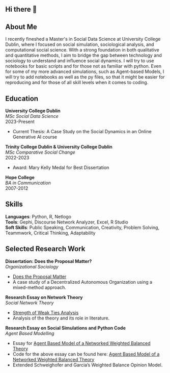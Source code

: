 ## Hi there 👋

## About Me
I recently fineshed a Master's in Social Data Science at University College Dublin, where I focused on social simulation, sociological analysis, and computational social science. With a strong foundation in both qualitative and quantitative methods, I aim to bridge the gap between technology and sociology to understand and influence social dynamics. I will try to use notebooks for basic scripts and for those not as familiar with python. Even for some of my more advanced simulations, such as Agent-based Models, I will try to add notebooks as well as the py files, so that it might be easier for reproducing and for those of all skill levels when it comes to coding.

## Education
**University College Dublin**  
*MSc Social Data Science*  
2023-Present  
- Current Thesis: A Case Study on the Social Dynamics in an Online Generative AI course

**Trinity College Dublin & University College Dublin**  
*MSc Comparative Social Change*  
2022-2023  
- Award: Mary Kelly Medal for Best Dissertation

**Hope College**  
*BA in Communication*  
2007-2012

## Skills
**Languages**: Python, R, Netlogo  
**Tools**: Gephi, Discourse Network Analyzer, Excel, R Studio  
**Soft Skills**: Public Speaking, Communication, Creativity, Problem Solving, Teammwork, Critical Thinking, Adaptability

## Selected Research Work
**Dissertation: Does the Proposal Matter?**  
*Organizational Sociology*  
- [Does the Proposal Matter](https://github.com/zach-porter/Writtings/blob/main/MSc%20CSC%20Zachary%20Porter_%20Research%20Dissertation.pdf)
- A case study of a Decentralized Autonomous Organization using a mixed-method approach.

**Research Essay on Network Theory**  
*Social Network Theory*
- [Strength of Weak Ties Analysis](https://github.com/zach-porter/Writtings/blob/main/Strength%20of%20Weak%20Ties%20Analyzed%20Zach%20Porter.pdf)
- Analysis of the theory and its role in literature.

**Research Essay on Social Simulations and Python Code**  
*Agent Based Modelling*
- Essay for [Agent Based Model of a Networked Weighted Balanced Theory](https://github.com/zach-porter/Writtings/blob/main/Networked%20Weighted%20Balanced%20Theory.pdf)
- Code for the above essay can be found here: [Agent Based Model of a Networked Weighted Balanced Theory](https://github.com/zach-porter/ABM-Networked-Weighted-Balance-Theory)
- Extended Schweighofer and Garcia’s Weighted Balance Opinion Model.


<!--
**zach-porter/zach-porter** is a ✨ _special_ ✨ repository because its `README.md` (this file) appears on your GitHub profile.

Here are some ideas to get you started:

- 🔭 I’m currently working on ...
- 🌱 I’m currently learning ...
- 👯 I’m looking to collaborate on ...
- 🤔 I’m looking for help with ...
- 💬 Ask me about ...
- 📫 How to reach me: ...
- 😄 Pronouns: ...
- ⚡ Fun fact: ...
-->
